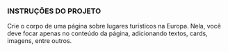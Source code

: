 <h3>INSTRUÇÕES DO PROJETO </h3>
Crie o corpo de uma página sobre lugares turísticos na Europa. Nela, você deve focar apenas no conteúdo da página, adicionando textos, cards, imagens, entre outros.
